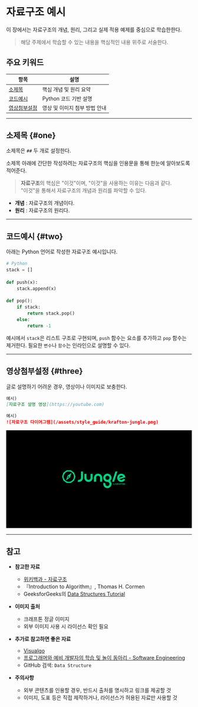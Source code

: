 # 자료구조 예시

이 장에서는 자료구조의 개념, 원리, 그리고 실제 적용 예제를 중심으로 학습한한다.

> 해당 주제에서 학습할 수 있는 내용을 핵심적인 내용 위주로 서술한다.

## 주요 키워드

| 항목         | 설명                           |
|--------------|-------------------------------|
| [소제목](#one)   | 핵심 개념 및 원리 요약              |
| [코드예시](#two) | Python 코드 기반 설명            |
| [영상첨부설정](#three) | 영상 및 이미지 첨부 방법 안내       |

---

## 소제목 {#one}

소제목은 `##` 두 개로 설정한다.


소제목 아래에 간단한 작성하려는 자료구조의 핵심을 인용문을 통해 한눈에 알아보도록 적어준다.
> **자료구조**의 핵심은 "이것"이며, "이것"을 사용하는 이유는 다음과 같다.  
> "이것"을 통해서 자료구조의 개념과 원리를 파악할 수 있다.

- **개념** : 자료구조의 개념이다.
- **원리** : 자료구조의 원리다.

---

## 코드예시 {#two}

아래는 Python 언어로 작성한 자료구조 예시입니다.

```python
# Python
stack = []

def push(x):
    stack.append(x)

def pop():
    if stack:
        return stack.pop()
    else:
        return -1
```

예시에서 `stack`은 리스트 구조로 구현되며, `push` 함수는 요소를 추가하고 `pop` 함수는 제거한다. 필요한 `변수`나 `함수`는 인라인으로 설명할 수 있다.  

 

---

## 영상첨부설정 {#three}

글로 설명하기 어려운 경우, 영상이나 이미지로 보충한다.   

```markdown
예시)
[자료구조 설명 영상](https://youtube.com)
```

```markdown
예시)
![자료구조 다이어그램](/assets/style_guide/krafton-jungle.png)
```

![자료구조 다이어그램](/assets/style_guide/krafton-jungle.png)


---

## 참고

- **참고한 자료**
  - [위키백과 - 자료구조](https://ko.wikipedia.org/wiki/%EC%9E%90%EB%A3%8C_%EA%B5%AC%EC%A1%B0)
  - 『Introduction to Algorithm』, Thomas H. Cormen
  - GeeksforGeeks의 [Data Structures Tutorial](https://www.geeksforgeeks.org/data-structures/)


- **이미지 출처**
  - 크래프톤 정글 이미지
  - 외부 이미지 사용 시 라이선스 확인 필요


- **추가로 참고하면 좋은 자료**
  - [Visualgo](https://visualgo.net/ko)
  - [프로그래머와 예비 개발자의 학습 및 놀이 동아리 - Software Engineering](http://soen.kr/)
  - GitHub 검색: `Data Structure`

- **주의사항**
  - 외부 콘텐츠를 인용할 경우, 반드시 출처를 명시하고 링크를 제공할 것
  - 이미지, 도표 등은 직접 제작하거나, 라이선스가 허용된 자료만 사용할 것
